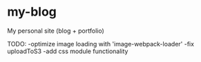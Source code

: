 # my-blog
My personal site (blog + portfolio)


TODO:
-optimize image loading with 'image-webpack-loader'
-fix uploadToS3
-add css module functionality